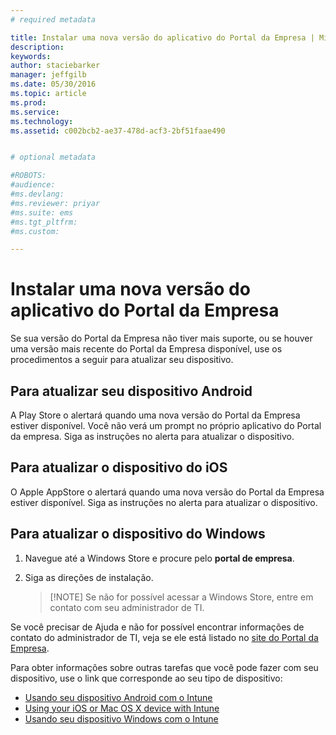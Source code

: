 ```yaml
---
# required metadata

title: Instalar uma nova versão do aplicativo do Portal da Empresa | Microsoft Intune
description:
keywords:
author: staciebarker
manager: jeffgilb
ms.date: 05/30/2016
ms.topic: article
ms.prod:
ms.service:
ms.technology:
ms.assetid: c002bcb2-ae37-478d-acf3-2bf51faae490


# optional metadata

#ROBOTS:
#audience:
#ms.devlang:
#ms.reviewer: priyar
#ms.suite: ems
#ms.tgt_pltfrm:
#ms.custom:

---
```


# Instalar uma nova versão do aplicativo do Portal da Empresa

Se sua versão do Portal da Empresa não tiver mais suporte, ou se houver uma versão mais recente do Portal da Empresa disponível, use os procedimentos a seguir para atualizar seu dispositivo.

## Para atualizar seu dispositivo Android

A Play Store o alertará quando uma nova versão do Portal da Empresa estiver disponível. Você não verá um prompt no próprio aplicativo do Portal da empresa. Siga as instruções no alerta para atualizar o dispositivo.

## Para atualizar o dispositivo do iOS

O Apple AppStore o alertará quando uma nova versão do Portal da Empresa estiver disponível. Siga as instruções no alerta para atualizar o dispositivo.

## Para atualizar o dispositivo do Windows

1.  Navegue até a Windows Store e procure pelo **portal de empresa**.

2.  Siga as direções de instalação.

    > [!NOTE] Se não for possível acessar a Windows Store, entre em contato com seu administrador de TI.


Se você precisar de Ajuda e não for possível encontrar informações de contato do administrador de TI, veja se ele está listado no [site do Portal da Empresa](http://portal.manage.microsoft.com).

Para obter informações sobre outras tarefas que você pode fazer com seu dispositivo, use o link que corresponde ao seu tipo de dispositivo:

- [Usando seu dispositivo Android com o Intune](using-your-android-device-with-intune.md)</br>
- [Using your iOS or Mac OS X device with Intune](using-your-ios-or-mac-os-x-device-with-intune.md)</br>
- [Usando seu dispositivo Windows com o Intune](using-your-windows-device-with-intune.md)



<!--HONumber=Jun16_HO1-->


